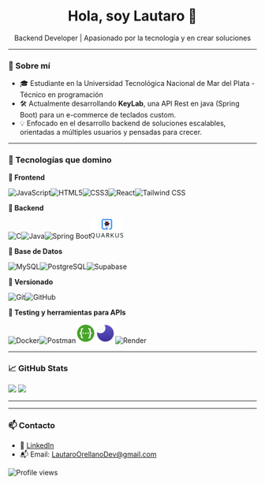 <h1 align="center">Hola, soy Lautaro 👋</h1>
<p align="center">
  Backend Developer | Apasionado por la tecnología y en crear soluciones
</p>

---

### 🧠 Sobre mí

- 🎓 Estudiante en la Universidad Tecnológica Nacional de Mar del Plata - Técnico  en programación
- 🛠️ Actualmente desarrollando **KeyLab**, una API Rest en java (Spring Boot) para un e-commerce de teclados custom.
- 💡 Enfocado en el desarrollo backend de soluciones escalables, orientadas a múltiples usuarios y pensadas para crecer.

---

### 🧰 Tecnologías que domino

<p align="left">
  
**🎨 Frontend**

<img src="https://cdn.jsdelivr.net/gh/devicons/devicon/icons/javascript/javascript-original.svg" style="height:40px;" alt="JavaScript"/><img src="https://cdn.jsdelivr.net/gh/devicons/devicon/icons/html5/html5-original.svg" style="height:40px;" alt="HTML5"/><img src="https://cdn.jsdelivr.net/gh/devicons/devicon/icons/css3/css3-original.svg" style="height:40px;" alt="CSS3"/><img src="https://cdn.jsdelivr.net/gh/devicons/devicon/icons/react/react-original.svg" style="height:40px;" alt="React"/><img src="https://www.vectorlogo.zone/logos/tailwindcss/tailwindcss-icon.svg" style="height:40px;" alt="Tailwind CSS"/>
  
**🧠 Backend**

<img src="https://cdn.jsdelivr.net/gh/devicons/devicon/icons/c/c-original.svg" style="height:40px;" alt="C"/><img src="https://cdn.jsdelivr.net/gh/devicons/devicon/icons/java/java-original.svg" style="height:40px;" alt="Java"/><img src="https://cdn.jsdelivr.net/gh/devicons/devicon/icons/spring/spring-original.svg" style="height:40px;" alt="Spring Boot"/><img src="assets/quarkus.svg" style="height:40px;" alt="Quarkus"/>

**💾 Base de Datos**

<img src="https://cdn.jsdelivr.net/gh/devicons/devicon/icons/mysql/mysql-original.svg" style="height:40px;" alt="MySQL"/><img src="https://cdn.jsdelivr.net/gh/devicons/devicon/icons/postgresql/postgresql-original.svg" style="height:40px;" alt="PostgreSQL"/><img src="https://cdn.jsdelivr.net/gh/devicons/devicon/icons/supabase/supabase-original.svg" style="height:40px;" alt="Supabase"/>

**🧾 Versionado**

<img src="https://cdn.jsdelivr.net/gh/devicons/devicon/icons/git/git-original.svg" style="height:40px;" alt="Git"/><img src="https://cdn.jsdelivr.net/gh/devicons/devicon/icons/github/github-original.svg" style="height:40px;" alt="GitHub"/>

**🧪 Testing y herramientas para APIs**

<img src="https://cdn.jsdelivr.net/gh/devicons/devicon/icons/docker/docker-original.svg" style="height:40px;" alt="Docker"/><img src="https://cdn.jsdelivr.net/gh/devicons/devicon/icons/postman/postman-original.svg" style="height:40px;" alt="Postman"/><img src="assets/swagger.svg" style="height:40px;" alt="Swagger"/><img src="assets/insomnia.svg" style="height:40px;" alt="Insomnia"/><img src="https://raw.githubusercontent.com/danielcranney/readme-generator/main/public/icons/skills/render.svg" style="height:40px;" alt="Render"/>
</p>


---

### 📈 GitHub Stats

<p align="left">
  <img src="https://github-readme-stats.vercel.app/api?username=LautaroOrellano&show_icons=true&theme=github_dark" style="height:40px"/>
  <img src="https://github-readme-stats.vercel.app/api/top-langs/?username=LautaroOrellano&layout=compact&theme=github_dark" style="height:40px"/>
</p>

---

---

### 📫 Contacto

- 💼 [LinkedIn](https://www.linkedin.com/in/LautaroOrellano)
- 📬 Email: LautaroOrellanoDev@gmail.com

![Profile views](https://komarev.com/ghpvc/?username=LautaroOrellano&color=blueviolet&style=plastic)


